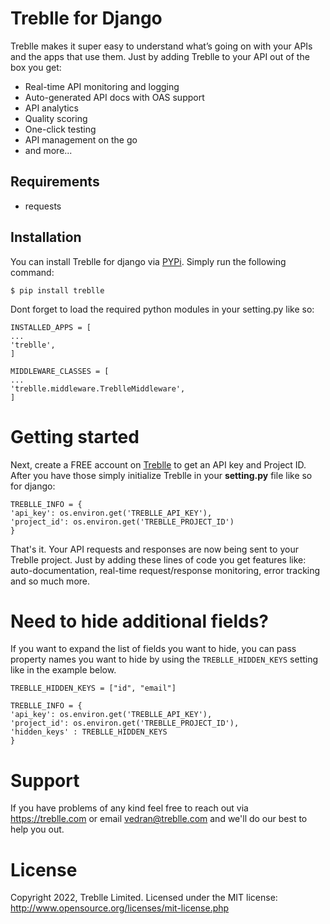 # Treblle for Django

Treblle makes it super easy to understand what’s going on with your APIs and the apps that use them. Just by adding Treblle to your API out of the box you get:

- Real-time API monitoring and logging
- Auto-generated API docs with OAS support
- API analytics
- Quality scoring
- One-click testing
- API management on the go
- and more...

## Requirements

- requests

## Installation

You can install Treblle for django via [PYPi](https://pypi.org/). Simply run the following command:

```shell
$ pip install treblle
```

Dont forget to load the required python modules in your setting.py like so:

```
INSTALLED_APPS = [ 
...
'treblle',
]
```

```
MIDDLEWARE_CLASSES = [
...
'treblle.middleware.TreblleMiddleware',
]
```

# Getting started

Next, create a FREE account on [Treblle](https://treblle.com) to get an API key and Project ID. After you have those simply initialize Treblle in your **setting.py** file like so for django:

```
TREBLLE_INFO = {
'api_key': os.environ.get('TREBLLE_API_KEY'),
'project_id': os.environ.get('TREBLLE_PROJECT_ID')
}
```
That's it. Your API requests and responses are now being sent to your Treblle project. Just by adding these lines of code you get features like: auto-documentation, real-time request/response monitoring, error tracking and so much more.


# Need to hide additional fields?


If you want to expand the list of fields you want to hide, you can pass property names you want to hide by using the `TREBLLE_HIDDEN_KEYS` setting like in the example below.

```
TREBLLE_HIDDEN_KEYS = ["id", "email"]
```

```
TREBLLE_INFO = {
'api_key': os.environ.get('TREBLLE_API_KEY'),
'project_id': os.environ.get('TREBLLE_PROJECT_ID'),
'hidden_keys' : TREBLLE_HIDDEN_KEYS
}
```

# Support

If you have problems of any kind feel free to reach out via <https://treblle.com> or email vedran@treblle.com and we'll do our best to help you out.

# License

Copyright 2022, Treblle Limited. Licensed under the MIT license:
http://www.opensource.org/licenses/mit-license.php
